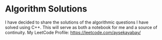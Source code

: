 # Algorithm Solutions
I have decided to share the solutions of the algorithmic questions I have solved using C++. This will serve as both a notebook for me and a source of continuity.
My LeetCode Profile: https://leetcode.com/aysekayabay/ 

